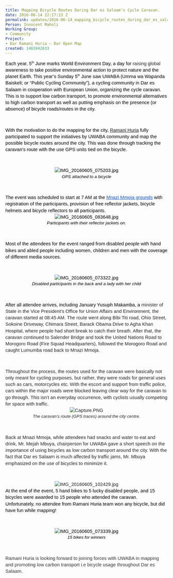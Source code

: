 ```yaml
---
title: Mapping Bicycle Routes During Dar es Salaam's Cycle Caravan.
date: 2016-06-14 22:17:13 Z
permalink: updates/2016-06-14_mapping_bicycle_routes_during_dar_es_salaam's_cycle_caravan
Person: Innocent Maholi
Working Group:
- Community
Project:
- Dar Ramani Huria — Dar Open Map
created: 1465942633
---
```


<p style="line-height: 1.38; margin-top: 0pt; margin-bottom: 0pt;" dir="ltr"><span style="font-size: 14.666666666666666px; font-family: Arial; color: #000000; background-color: transparent; font-weight: 400; font-style: normal; font-variant: normal; text-decoration: none; vertical-align: baseline; white-space: pre-wrap;">Each year, 5</span><span style="font-size: 8.799999999999999px; font-family: Arial; color: #000000; background-color: transparent; font-weight: 400; font-style: normal; font-variant: normal; text-decoration: none; vertical-align: super; white-space: pre-wrap;">th</span><span style="font-size: 14.666666666666666px; font-family: Arial; color: #000000; background-color: transparent; font-weight: 400; font-style: normal; font-variant: normal; text-decoration: none; vertical-align: baseline; white-space: pre-wrap;"> June marks World Environment Day, a day for </span><span style="font-size: 14.666666666666666px; font-family: Arial; color: #222222; background-color: #ffffff; font-weight: 400; font-style: normal; font-variant: normal; text-decoration: none; vertical-align: baseline; white-space: pre-wrap;">raising global</span><span style="font-size: 14.666666666666666px; font-family: Arial; color: #000000; background-color: transparent; font-weight: 400; font-style: normal; font-variant: normal; text-decoration: none; vertical-align: baseline; white-space: pre-wrap;"> awareness to take positive environmental action to protect nature and the planet Earth. This year’s Sunday 5</span><span style="font-size: 8.799999999999999px; font-family: Arial; color: #000000; background-color: transparent; font-weight: 400; font-style: normal; font-variant: normal; text-decoration: none; vertical-align: super; white-space: pre-wrap;">th</span><span style="font-size: 14.666666666666666px; font-family: Arial; color: #000000; background-color: transparent; font-weight: 400; font-style: normal; font-variant: normal; text-decoration: none; vertical-align: baseline; white-space: pre-wrap;"> June saw UWABA (Umma wa Wapanda Baiskeli; or “Public Cycling Community”), a cycling community in Dar es Salaam in cooperation with European Union, organizing the cycle caravan. This is to support low carbon transport, to promote environmental alternatives to high carbon transport as well as putting emphasis on the presence (or absence) of bicycle roads/routes in the city.</span></p><p><strong id="docs-internal-guid-8a77bb36-50f3-ed93-abb5-84bb2e577137" style="font-weight: normal;">&nbsp;</strong></p><p style="line-height: 1.38; margin-top: 0pt; margin-bottom: 0pt;" dir="ltr"><span style="font-size: 14.666666666666666px; font-family: Arial; color: #000000; background-color: transparent; font-weight: 400; font-style: normal; font-variant: normal; text-decoration: none; vertical-align: baseline; white-space: pre-wrap;">With the motivation to do the mapping for the city, <a title="Ramani Huria" href="http://ramanihuria.org/">Ramani Huria</a> fully participated to support the initiatives by UWABA community and map the possible bicycle routes around the city. This was done through tracking the caravan’s route with the use GPS units tied on the bicycle.</span></p><p><strong style="font-weight: normal;">&nbsp;</strong></p><p style="line-height: 1.38; margin-top: 0pt; margin-bottom: 0pt; text-align: center;" dir="ltr"><span style="font-size: 14.666666666666666px; font-family: Arial; color: #000000; background-color: transparent; font-weight: 400; font-style: normal; font-variant: normal; text-decoration: none; vertical-align: baseline; white-space: pre-wrap;"><img style="border: none; transform: rotate(0.00rad); -webkit-transform: rotate(0.00rad);" src="https://lh6.googleusercontent.com/_WO3l7q2nbQ8ZTU7x7OCW5rUBkZCjVaZFR-RJfYxxi_J1uD4VIeTYZrTtm3vFoRbC9OxTZfY8nKC9JOEQN-6RKCZO3aqVP2oH0hQECXdxJaRYvjTRQwMb4Nx2IqHwIDtRniTZOsJ" alt="IMG_20160605_075203.jpg" style="width:455px;height:255px"></span></p><p style="line-height: 1.38; margin-top: 0pt; margin-bottom: 0pt; text-align: center;" dir="ltr"><span style="font-size: 13.333333333333332px; font-family: Arial; color: #000000; background-color: transparent; font-weight: 400; font-style: italic; font-variant: normal; text-decoration: none; vertical-align: baseline; white-space: pre-wrap;">GPS attached to a bicycle</span></p><p><strong style="font-weight: normal;">&nbsp;</strong></p><p style="line-height: 1.38; margin-top: 0pt; margin-bottom: 0pt;" dir="ltr"><span style="font-size: 14.666666666666666px; font-family: Arial; color: #000000; background-color: transparent; font-weight: 400; font-style: normal; font-variant: normal; text-decoration: none; vertical-align: baseline; white-space: pre-wrap;">The event was scheduled to start at 7 AM at the </span><a style="text-decoration: none;" href="http://www.openstreetmap.org/?mlat=-6.82366&amp;mlon=39.28107#map=17/-6.82366/39.28107"><span style="font-size: 14.666666666666666px; font-family: Arial; color: #1155cc; background-color: transparent; font-weight: 400; font-style: normal; font-variant: normal; text-decoration: underline; vertical-align: baseline; white-space: pre-wrap;">Mnazi Mmoja grounds</span></a><span style="font-size: 14.666666666666666px; font-family: Arial; color: #000000; background-color: transparent; font-weight: 400; font-style: normal; font-variant: normal; text-decoration: none; vertical-align: baseline; white-space: pre-wrap;"> with registration of the participants, provision of free reflector jackets, bicycle helmets and bicycle reflectors to all participants.</span></p><p style="line-height: 1.38; margin-top: 0pt; margin-bottom: 0pt; text-align: center;" dir="ltr"><span style="font-size: 14.666666666666666px; font-family: Arial; color: #000000; background-color: transparent; font-weight: 400; font-style: normal; font-variant: normal; text-decoration: none; vertical-align: baseline; white-space: pre-wrap;"><img style="border: none; transform: rotate(0.00rad); -webkit-transform: rotate(0.00rad);" src="https://lh5.googleusercontent.com/pNlZysceHTKKQtiLC0wv3-QBsDD_A9TGss7gdozOHETF_HphAIi9Fp_gshXzNXCEXh6adurfz_aJacTThFPqKNRA-AztepjE-hG_h35J9ynWIg6YSQbZrWSVKF_2a0evRc9kdRN9" alt="IMG_20160605_083648.jpg" style="width:451px;height:253px"></span></p><p style="line-height: 1.38; margin-top: 0pt; margin-bottom: 0pt; text-align: center;" dir="ltr"><span style="font-size: 13.333333333333332px; font-family: Arial; color: #000000; background-color: transparent; font-weight: 400; font-style: italic; font-variant: normal; text-decoration: none; vertical-align: baseline; white-space: pre-wrap;">Participants with their reflector jackets on.</span></p><p><strong style="font-weight: normal;">&nbsp;</strong></p><p style="line-height: 1.38; margin-top: 0pt; margin-bottom: 0pt;" dir="ltr"><span style="font-size: 14.666666666666666px; font-family: Arial; color: #000000; background-color: transparent; font-weight: 400; font-style: normal; font-variant: normal; text-decoration: none; vertical-align: baseline; white-space: pre-wrap;">Most of the attendees for the event ranged from disabled people with hand bikes and abled people including women, children and men with the coverage of different media sources.</span></p><p><strong style="font-weight: normal;">&nbsp;</strong></p><p style="line-height: 1.38; margin-top: 0pt; margin-bottom: 0pt; text-align: center;" dir="ltr"><span style="font-size: 14.666666666666666px; font-family: Arial; color: #000000; background-color: transparent; font-weight: 400; font-style: normal; font-variant: normal; text-decoration: none; vertical-align: baseline; white-space: pre-wrap;"><img style="border: none; transform: rotate(0.00rad); -webkit-transform: rotate(0.00rad);" src="https://lh5.googleusercontent.com/OhFlDG9ga5Flh9clHMghueBq1rgDMvyl4Ue22BtyY8YZ3p8IqNBfXMU-HaRITrXVPrt4H0Qim4zQgxveEZbWH35VC7SP-LF-anrYyGrb3jtv0DSNVKcbSH-g13Et9YJZB8prgaxq" alt="IMG_20160605_073322.jpg" style="width:452px;height:255px"></span></p><p style="line-height: 1.38; margin-top: 0pt; margin-bottom: 0pt; text-align: center;" dir="ltr"><span style="font-size: 13.333333333333332px; font-family: Arial; color: #000000; background-color: transparent; font-weight: 400; font-style: italic; font-variant: normal; text-decoration: none; vertical-align: baseline; white-space: pre-wrap;">Disabled participants in the back and a lady with her child</span></p><p><strong style="font-weight: normal;">&nbsp;</strong></p><p style="line-height: 1.38; margin-top: 0pt; margin-bottom: 0pt;" dir="ltr"><span style="font-size: 14.666666666666666px; font-family: Arial; color: #000000; background-color: transparent; font-weight: 400; font-style: normal; font-variant: normal; text-decoration: none; vertical-align: baseline; white-space: pre-wrap;">After all attendee arrives, including January Yusuph Makamba, a </span><span style="font-size: 14.666666666666666px; font-family: Arial; color: #222222; background-color: #ffffff; font-weight: 400; font-style: normal; font-variant: normal; text-decoration: none; vertical-align: baseline; white-space: pre-wrap;">minister of State in the Vice President’s Office for Union Affairs and Environment, the caravan started at 08:45 AM. The route went along Bibi Titi road, Ohio Street, Sokoine Driveway, Chimara Street, Barack Obama Drive to Agha Khan Hospital, where people had short break to catch their breath. After that, the caravan continued to Salender Bridge and took the United Nations Road to Morogoro Road (Fire Squad Headquarters), followed the Morogoro Road and caught Lumumba road back to Mnazi Mmoja.</span></p><p><strong style="font-weight: normal;">&nbsp;</strong></p><p style="line-height: 1.38; margin-top: 0pt; margin-bottom: 0pt;" dir="ltr"><span style="font-size: 14.666666666666666px; font-family: Arial; color: #222222; background-color: #ffffff; font-weight: 400; font-style: normal; font-variant: normal; text-decoration: none; vertical-align: baseline; white-space: pre-wrap;">Throughout the process, the routes used for the caravan were basically not only meant for cycling purposes, but rather, they were roads for general uses such as cars, motorcycles etc. With the escort and support from traffic police, cars within the major roads were blocked leaving clear way for the caravan to go through. This isn’t an everyday occurrence, with cyclists usually competing for space with traffic.</span></p><p style="line-height: 1.38; margin-top: 0pt; margin-bottom: 0pt; text-align: center;" dir="ltr"><span style="font-size: 14.666666666666666px; font-family: Arial; color: #222222; background-color: #ffffff; font-weight: 400; font-style: normal; font-variant: normal; text-decoration: none; vertical-align: baseline; white-space: pre-wrap;"><img style="border: none; transform: rotate(0.00rad); -webkit-transform: rotate(0.00rad);" src="https://lh5.googleusercontent.com/7kkLQUTUAmCF5Zyq46PgShM9vlruxV9hFLBriDTeZLKStCCu5ZtBvyXrTrjaxPZgY6chlm_ff71i00qWIg02LR6W0yumRGF0eN6JjykPkfg9o_wDLh-xUtJ1vBNB2lopfEAcN0_Y" alt="Capture.PNG" style="width:590px;height:480px"></span></p><p style="line-height: 1.38; margin-top: 0pt; margin-bottom: 0pt; text-align: center;" dir="ltr"><span style="font-size: 13.333333333333332px; font-family: Arial; color: #222222; background-color: #ffffff; font-weight: 400; font-style: italic; font-variant: normal; text-decoration: none; vertical-align: baseline; white-space: pre-wrap;">The caravan’s route (GPS traces) around the city centre.</span></p><p><strong style="font-weight: normal;">&nbsp;</strong></p><p style="line-height: 1.38; margin-top: 0pt; margin-bottom: 0pt;" dir="ltr"><span style="font-size: 14.666666666666666px; font-family: Arial; color: #222222; background-color: #ffffff; font-weight: 400; font-style: normal; font-variant: normal; text-decoration: none; vertical-align: baseline; white-space: pre-wrap;">Back at Mnazi Mmoja, while attendees had snacks and water to eat and drink, Mr. Mejah Mbuya, chairperson for UWABA gave a short speech on the importance of using bicycles as low carbon transport around the city. With the fact that Dar es Salaam is much affected by traffic jams, Mr. Mbuya emphasized on the use of bicycles to minimize it.</span></p><p><strong style="font-weight: normal;">&nbsp;</strong></p><p style="line-height: 1.38; margin-top: 0pt; margin-bottom: 0pt; text-align: center;" dir="ltr"><span style="font-size: 14.666666666666666px; font-family: Arial; color: #222222; background-color: #ffffff; font-weight: 400; font-style: normal; font-variant: normal; text-decoration: none; vertical-align: baseline; white-space: pre-wrap;"><img style="border: none; transform: rotate(0.00rad); -webkit-transform: rotate(0.00rad);" src="https://lh5.googleusercontent.com/jHcvjsg3TDaW7pw5SGCSsOfKdBZkF2CcuQEekFwNigz9rf_mLGdy7Ry5_3ztST-38fPCDen7pLqWwSKTyWXncdmsVP2QemtoX7ngn-RkiKeGtTM1-71kVkWRdm3_p78_NUpQ56XT" alt="IMG_20160605_102429.jpg" style="width:432px;height:243px"></span></p><p style="line-height: 1.38; margin-top: 0pt; margin-bottom: 0pt;" dir="ltr"><span style="font-size: 14.666666666666666px; font-family: Arial; color: #000000; background-color: transparent; font-weight: 400; font-style: normal; font-variant: normal; text-decoration: none; vertical-align: baseline; white-space: pre-wrap;">At the end of the event, 5 hand bikes to 5 lucky disabled people, and 15 bicycles were awarded to 15 people who attended the caravan. Unfortunately, no attendee from Ramani Huria team won any bicycle, but did have fun while mapping!</span></p><p><strong style="font-weight: normal;">&nbsp;</strong></p><p style="line-height: 1.38; margin-top: 0pt; margin-bottom: 0pt; text-align: center;" dir="ltr"><span style="font-size: 14.666666666666666px; font-family: Arial; color: #000000; background-color: transparent; font-weight: 400; font-style: normal; font-variant: normal; text-decoration: none; vertical-align: baseline; white-space: pre-wrap;"><img style="border: none; transform: rotate(0.00rad); -webkit-transform: rotate(0.00rad);" src="https://lh5.googleusercontent.com/_s4XRqBZ7q4oJRzzbfQtL8otBfZOIAY5fUDMlZQdOdSv1CRmHh8czgfd0HtzFbzkwFrPAqEZynoWt5ZHZEUGU7zH43CESjk9_0jnlfSgW9QHJqEL_I1DIwLjAeLiW7vJt_Woqwnq" alt="IMG_20160605_073339.jpg" style="width:446px;height:250px"></span></p><p style="line-height: 1.38; margin-top: 0pt; margin-bottom: 0pt; text-align: center;" dir="ltr"><span style="font-size: 13.333333333333332px; font-family: Arial; color: #000000; background-color: transparent; font-weight: 400; font-style: italic; font-variant: normal; text-decoration: none; vertical-align: baseline; white-space: pre-wrap;">15 bikes for winners</span></p><p><span style="font-weight: normal;">&nbsp;</span></p><p style="line-height: 1.38; margin-top: 0pt; margin-bottom: 0pt;" dir="ltr"><span style="font-size: 14.666666666666666px; font-family: Arial; color: #333333; background-color: #ffffff; font-weight: 400; font-style: normal; font-variant: normal; text-decoration: none; vertical-align: baseline; white-space: pre-wrap;">Ramani Huria is looking forward to joining forces with UWABA in mapping and promoting low carbon transport i.e bicycle usage throughout Dar es Salaam.</span></p>
